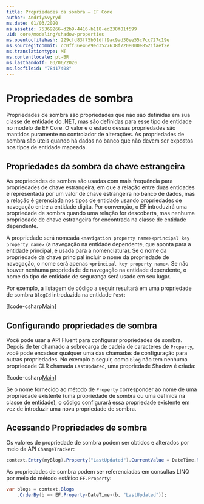 ```yaml
---
title: Propriedades da sombra – EF Core
author: AndriySvyryd
ms.date: 01/03/2020
ms.assetid: 75369266-d2b9-4416-b118-ed238f81f599
uid: core/modeling/shadow-properties
ms.openlocfilehash: 229cfd83f75b01dff9ac9ad30ee55c7cc727c19e
ms.sourcegitcommit: cc0ff36e46e9ed3527638f7208000e8521faef2e
ms.translationtype: MT
ms.contentlocale: pt-BR
ms.lasthandoff: 03/06/2020
ms.locfileid: "78417408"
---
```

# <a name="shadow-properties"></a>Propriedades de sombra

Propriedades de sombra são propriedades que não são definidas em sua classe de entidade do .NET, mas são definidas para esse tipo de entidade no modelo de EF Core. O valor e o estado dessas propriedades são mantidos puramente no controlador de alterações. As propriedades de sombra são úteis quando há dados no banco que não devem ser expostos nos tipos de entidade mapeada.

## <a name="foreign-key-shadow-properties"></a>Propriedades da sombra da chave estrangeira

As propriedades de sombra são usadas com mais frequência para propriedades de chave estrangeira, em que a relação entre duas entidades é representada por um valor de chave estrangeira no banco de dados, mas a relação é gerenciada nos tipos de entidade usando propriedades de navegação entre a entidade digita. Por convenção, o EF introduzirá uma propriedade de sombra quando uma relação for descoberta, mas nenhuma propriedade de chave estrangeira for encontrada na classe de entidade dependente.

A propriedade será nomeada `<navigation property name><principal key property name>` (a navegação na entidade dependente, que aponta para a entidade principal, é usada para a nomenclatura). Se o nome da propriedade da chave principal incluir o nome da propriedade de navegação, o nome será apenas `<principal key property name>`. Se não houver nenhuma propriedade de navegação na entidade dependente, o nome do tipo de entidade de segurança será usado em seu lugar.

Por exemplo, a listagem de código a seguir resultará em uma propriedade de sombra `BlogId` introduzida na entidade `Post`:

[!code-csharp[Main](../../../samples/core/Modeling/Conventions/ShadowForeignKey.cs?name=Conventions&highlight=21-23)]

## <a name="configuring-shadow-properties"></a>Configurando propriedades de sombra

Você pode usar a API Fluent para configurar propriedades de sombra. Depois de ter chamado a sobrecarga de cadeia de caracteres de `Property`, você pode encadear qualquer uma das chamadas de configuração para outras propriedades. No exemplo a seguir, como `Blog` não tem nenhuma propriedade CLR chamada `LastUpdated`, uma propriedade Shadow é criada:

[!code-csharp[Main](../../../samples/core/Modeling/FluentAPI/ShadowProperty.cs?name=ShadowProperty&highlight=8)]

Se o nome fornecido ao método de `Property` corresponder ao nome de uma propriedade existente (uma propriedade de sombra ou uma definida na classe de entidade), o código configurará essa propriedade existente em vez de introduzir uma nova propriedade de sombra.

## <a name="accessing-shadow-properties"></a>Acessando Propriedades de sombra

Os valores de propriedade de sombra podem ser obtidos e alterados por meio da API `ChangeTracker`:

``` csharp
context.Entry(myBlog).Property("LastUpdated").CurrentValue = DateTime.Now;
```

As propriedades de sombra podem ser referenciadas em consultas LINQ por meio do método estático `EF.Property`:

``` csharp
var blogs = context.Blogs
    .OrderBy(b => EF.Property<DateTime>(b, "LastUpdated"));
```
